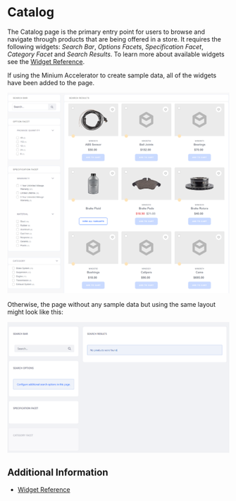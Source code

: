 # Catalog

The Catalog page is the primary entry point for users to browse and navigate through products that are being offered in a store. It requires the following widgets: _Search Bar_, _Options Facets_, _Specification Facet_, _Category Facet_ and _Search Results_. To learn more about available widgets see the [Widget Reference](../creating-store-content/widget-reference.md).

If using the Minium Accelerator to create sample data, all of the widgets have been added to the page.

![Minium demo catalog](./catalog/images/01.png)

Otherwise, the page without any sample data but using the same layout might look like this:

![Empty catalog](./catalog/images/02.png)

## Additional Information

* [Widget Reference](../creating-store-content/widget-reference.md)

